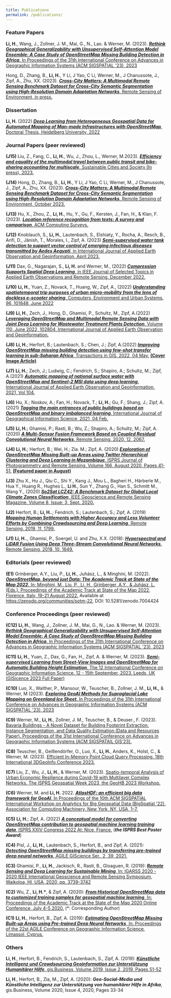 ```yaml
---
title: Publications
permalink: /publications/
---
```


<h3>Feature Papers</h3>

**Li, H.**, Wang, J., Zollner, J. M., Mai, G., N., Lao. & Werner, M. (2023). [***Rethink Geographical Generalizability with Unsupervised Self-Attention Model Ensemble: A Case Study of OpenStreetMap Missing Building Detection in Africa***. In Proceedings of the 31th International Conference on Advances in Geographic Information Systems (ACM SIGSPATIAL '23), 2023](https://sigspatial2023.sigspatial.org/accepted-papers/#full)

Hong, D., Zhang, B., **Li, H.**, Y Li, J Yao, C Li, Werner, M., J Chanussote, J., Zipf, A., Zhu, XX. (2023). [***Cross-City Matters: A Multimodal Remote Sensing Benchmark Dataset for Cross-City Semantic Segmentation using High-Resolution Domain Adaptation Networks***. Remote Sensing of Environment, in press.](https://arxiv.org/abs/2309.16499)


<h3>Dissertation</h3>

**Li, H.** (2022) [***Deep Learning from Heterogeneous Geospatial Data for Automated Mapping of Man-made Infrastructures with OpenStreetMap***, Doctoral Thesis, Heidelberg University, 2022](https://heibox.uni-heidelberg.de/f/48863db65ab54c71a1aa/) 

<h3>Journal Papers (peer reviewed)</h3>

**(J15)** Liu, Z., Fang, C., **Li, H.**, Wu, J., Zhou, L., Werner, M.2023). [***Efficiency and equality of the multimodal travel between public transit and bike-sharing accounting for multiscale***. Sustainable Cities and Society (In press), 2023.](https://www.sciencedirect.com/journal/sustainable-cities-and-society)

**(J14)** Hong, D., Zhang, B., **Li, H.**, Y Li, J Yao, C Li, Werner, M., J Chanussote, J., Zipf, A., Zhu, XX. (2023). [***Cross-City Matters: A Multimodal Remote Sensing Benchmark Dataset for Cross-City Semantic Segmentation using High-Resolution Domain Adaptation Networks***. Remote Sensing of Environment, October 2023.](https://doi.org/10.1016/j.rse.2023.113856)

**(J13)** Hu, X., Zhou, Z., **Li, H.**, Hu, Y., Gu, F., Kersten, J., Fan, H., & Klan, F. (2023). [***Location reference recognition from texts: A survey and comparison***. ACM Computing Surveys.](https://doi.org/10.1145/3625819)

**(J12)** Knoblauch, S., **Li, H.**, Lautenbach, S., Elshiaty, Y., Rocha, A., Resch, B., Arifi, D., Jänish, T., Morales, I., Zipf, A. (2023) [***Semi-supervised water tank detection to support vector control of emerging infectious diseases transmitted by Aedes Aegypti***, in International Journal of Applied Earth Observation and Geoinformation, April 2023.](https://doi.org/10.1016/j.jag.2023.103304)

**(J11)** Dax, G., Nagarajan, S., **Li, H.** and Werner, M., (2022) [***Compression Supports Spatial Deep Learning***, in IEEE Journal of Selected Topics in Applied Earth Observations and Remote Sensing, December 2022.](https://doi.org/10.1109/JSTARS.2022.3226563)

**(J10)** **Li, H.**, Yuan, Z., Novack, T., Huang, W., Zipf, A., (2022) [***Understanding spatiotemporal trip purposes of urban micro-mobility from the lens of dockless e-scooter sharing***. Computers, Environment and Urban Systems, 96, 101848, June 2022](https://doi.org/10.1016/j.compenvurbsys.2022.101848)

**(J9)**  **Li, H.**, Zech, J., Hong, D., Ghamisi, P., Schultz, M., Zipf, A.(2022) [***Leveraging OpenStreetMap and Multimodal Remote Sensing Data with Joint Deep Learning for Wastewater Treatment Plants Detection***. Volume 110, June 2022, 102804, International Journal of Applied Earth Observation and Geoinformation.](https://doi.org/10.1016/j.jag.2022.102804)

**(J8)**  **Li, H.**; Herfort, B.; Lautenbach, S.; Chen, J.; Zipf, A.(2022) [***Improving OpenStreetMap missing building detection using few-shot transfer learning in sub-Saharan Africa***. Transactions in GIS. 2022, 04 May.](https://doi.org/10.1111/tgis.12941) [**(Cover Image Article)**](https://onlinelibrary.wiley.com/doi/10.1111/tgis.13021)

**(J7)**  **Li, H.**; Zech, J.; Ludwig, C.; Fendrich, S.; Shapiro, A.; Schultz, M.; Zipf, A.(2021) [***Automatic mapping of national surface water with OpenStreetMap and Sentinel-2 MSI data using deep learning***. International Journal of Applied Earth Observation and Geoinformation. 2021, Vol 104.](https://authors.elsevier.com/sd/article/S0303-2434(21)00278-6)

**(J6)** Hu, X.; Noskov, A.; Fan, H.; Novack, T.; **Li, H.**; Gu, F.; Shang, J.; Zipf, A.(2021) [***Tagging the main entrances of public buildings based on OpenStreetMap and binary imbalanced learning***. International Journal of Geographical Information Science, 2021, 04 Feb.](https://www.tandfonline.com/doi/full/10.1080/13658816.2020.1861282?src=)

**(J5)**  **Li, H.**; Ghamisi, P.; Rasti, B.; Wu, Z.; Shapiro, A.; Schultz, M.; Zipf, A.(2020) [***A Multi-Sensor Fusion Framework Based on Coupled Residual Convolutional Neural Networks***. Remote Sensing. 2020, 12, 2067.](https://doi.org/10.3390/rs12122067)

**(J4)**   **Li, H.**; Herfort, B.; Wei, H.; Zia. M.; Zipf, A. (2020) [***Exploration of OpenStreetMap Missing Built-up Areas using Twitter Hierarchical Clustering and Deep Learning in Mozambique***. ISPRS Journal of Photogrammetry and Remote Sensing. Volume 166, August 2020, Pages 41-51.](https://doi.org/10.1016/j.isprsjprs.2020.05.007) [**(Featured paper in August)**](https://www.journals.elsevier.com/isprs-journal-of-photogrammetry-and-remote-sensing/featured-articles/2020-featured-articles)

**(J3)**  Zhu X., Hu J., Qiu C., Shi Y., Kang J., Mou L., Bagheri H., Härberle M., Hua Y., Huang R., Hughes L., **Li H.**, Sun Y., Zhang G., Han S., Schmitt M., Wang Y., (2020) [***So2Sat LCZ42: A Benchmark Dataset for Global Local Climate Zones Classification***, IEEE Geoscience and Remote Sensing Magazine. Volume 8, Issue: 3, Sept. 2020.](https://ieeexplore.ieee.org/document/9014553)

**(J2)**  Herfort, B.; **Li, H.**.; Fendrich, S.; Lautenbach, S.; Zipf, A. (2019) [***Mapping Human Settlements with Higher Accuracy and Less Volunteer Efforts by Combining Crowdsourcing and Deep Learning***. Remote Sensing. 2019, 11, 1799.](https://doi.org/10.3390/rs11151799) 

**(J1)** **Li, H.**., Ghamisi, P., Soergel, U. and Zhu, X.X. (2018): [***Hyperspectral and LiDAR Fusion Using Deep Three-Stream Convolutional Neural Networks***. Remote Sensing, 2018, 10, 1649.](https://doi.org/10.3390/rs10101649) 

<h3>Editorials (peer reviewed)</h3> 

**(E1)** Grinberger, A.Y., Liu, P., **Li, H.**, Juhász, L., & Minghini, M. (2022). [***OpenStreetMap, beyond just Data: The Academic Track at State of the Map 2022.***
In: Minghini, M., Liu, P., Li, H., Grinberger, A.Y., & Juhász, L. (Eds.). Proceedings of the Academic Track at State of the Map 2022, Florence, Italy, 19-21 August 2022.](https://zenodo.org/record/7004791#.YwXbzXbP3Z8) Available at https://zenodo.org/communities/sotm-22, DOI: 10.5281/zenodo.7004424


<h3>Conference Proceedings (peer reviewed)</h3>

**(C12)** **Li, H.**, Wang, J., Zollner, J. M., Mai, G., N., Lao. & Werner, M. (2023). [***Rethink Geographical Generalizability with Unsupervised Self-Attention Model Ensemble: A Case Study of OpenStreetMap Missing Building Detection in Africa***. In Proceedings of the 31th International Conference on Advances in Geographic Information Systems (ACM SIGSPATIAL '23), 2023](https://sigspatial2023.sigspatial.org/accepted-papers/#full)

**(C11)** **Li, H.**, Yuan, Z., Dax, G., Fan, H., Zipf, A. & Werner, M. (2023). [***Semi-supervised Learning from Street-View Images and OpenStreetMap for Automatic Building Height Estimation***. The 12 International Conference on Geographic Information Science. 12 - 15th September, 2023. Leeds, UK (GISicence 2023 Full Paper)](10.4230/LIPIcs.GIScience.2023.7)

**(C10)** Luo, X., Walther, P., Mansour, W., Teuscher, B., Zollner, J. M., **Li, H.,** & Werner, M (2023). [***Exploring GeoAI Methods for Supraglacial Lake Mapping on Greenland Ice Sheet***. In Proceedings of the 31th International Conference on Advances in Geographic Information Systems (ACM SIGSPATIAL '23), 2023](https://doi.org/10.1145/3589132.3629971)

**(C9)**  Werner, M., **Li, H.**, Zollner, J. M., Teuscher, B., & Deuser., F. (2023). [Bavaria Buildings - A Novel Dataset for Building Footprint Extraction, Instance Segmentation, and Data Quality Estimation (Data and Resources Paper). Proceedings of the 31st International Conference on Advances in Geographic Information Systems (ACM SIGSPATAIL GIS’23).](https://doi.org/10.1145/3589132.3625658) 

**(C8)** Teuscher, B., Geißendörfer, O., Luo, X., **Li, H.**, Anders, K., Holst, C., & Werner, M. (2023). [Efficient In-Memory Point Cloud Query Processing. 18th International 3DGeoInfo Conference 2023.](https://www.bgd.ed.tum.de/pdf/2023_pointcloudqueries_Teuscher.pdf) 

**(C7)** Liu, Z., Wu, J., **Li, H.**, & Werner, M. (2023). [Spatio-temporal Analysis of Urban Economic Resilience during Covid-19 with Multilayer Complex Networks. The ISPRS Geospatial Week 2023, the GeoHB 2023 Workshop.](https://www.bgd.ed.tum.de/pdf/2023_multilayer_Zhihang.pdf)

**(C6)**  Werner, M. and **Li, H.** 2022. [***AtlasHDF: an efficient big data framework for GeoAI***. In Proceedings of the 10th ACM SIGSPATIAL International Workshop on Analytics for Big Geospatial Data (BigSpatial '22). Association for Computing Machinery, New York, NY, USA, 1–7.](https://doi.org/10.1145/3557917.3567615)

**(C5)** **Li, H.**; Zipf, A. (2022) [***A conceptual model for converting OpenStreetMap contribution to geospatial machine learning training data***, ISPRS XXIV Congress 2022 At: Nice, France.](https://www.int-arch-photogramm-remote-sens-spatial-inf-sci.net/XLIII-B4-2022/253/2022/) (***the ISPRS Best Poster Award***)

**(C4)** Pisl, J., **Li, H.**, Lautenbach, S., Herfort, B., and Zipf, A. (2021): [***Detecting OpenStreetMap missing buildings by transferring pre-trained deep neural networks***, AGILE GIScience Ser., 2, 39, 2021.](https://doi.org/10.5194/agile-giss-2-39-2021)

**(C3)** Ghamisi, P., **Li, H.**, Jackisch, R., Rasti, B., Gloaguen, R. (2019): [***Remote Sensing and Deep Learning for Sustainable Mining***, In: IGARSS 2020 - 2020 IEEE International Geoscience and Remote Sensing Symposium, Waikoloa, HI, USA, 2020, pp. 3739-3742](https://ieeexplore.ieee.org/document/9323680)

**(C2)** Wu, Z., **Li, H.\***, & Zipf, A. (2020): [***From Historical OpenStreetMap data to customized training samples for geospatial machine learning***, In: Proceedings of the Academic Track at the State of the Map 2020 Online Conference, July 4-5 2020.](http://doi.org/10.5281/zenodo.3923040) (\*: Corresponding Author)

**(C1)**  **Li, H.**, Herfort, B., Zipf, A. (2019): [***Estimating OpenStreetMap Missing Built-up Areas using Pre-trained Deep Neural Networks***, In: Proceedings of the 22st AGILE Conference on Geographic Information Science, Limassol, Cyprus.](https://www.geog.uni-heidelberg.de/md/chemgeo/geog/gis/agile_final_version.pdf)

<h3>Others</h3>

**Li, H**., Herfort, B., Fendrich, S., Lautenbach, S., Zipf, A. (2019): [***Künstliche Intelligenz und Crowdsourcing Geoinformation zur Unterstützung Humanitärer Hilfe***, gis.Business, Volume 2019, Issue 2, 2019, Pages 51-52](https://www.gisbusiness.org/index.php/gis/article/view/20242)

**Li, H**., Herfort, B., Zia, M., Zipf, A. (2020): ***Geo-Social-Media und Künstliche Intelligenz zur Unterstützung von humanitärer Hilfe in Afrika***, gis.Business, Volume 2020, Issue 4, 2020, Pages 33-34

